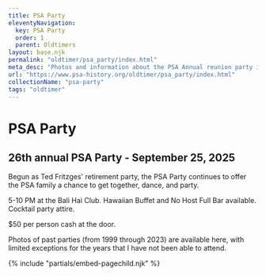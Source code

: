 ```yaml
---
title: PSA Party
eleventyNavigation:
  key: PSA Party
  order: 1
  parent: Oldtimers
layout: base.njk
permalink: "oldtimer/psa_party/index.html"
meta_desc: "Photos and information about the PSA Annual reunion party in San Diego"
url: "https://www.psa-history.org/oldtimer/psa_party/index.html"
collectionName: "psa-party"
tags: "oldtimer"
---
```


# PSA Party

## 26th annual PSA Party - September 25, 2025

Begun as Ted Fritzges' retirement party, the PSA Party continues to offer the PSA family a chance to get together, dance, and party. 

5-10 PM at the Bali Hai Club. Hawaiian Buffet and No Host Full Bar available. Cocktail party attire. 

$50 per person cash at the door.

Photos of past parties (from 1999 through 2023) are available here, with limited exceptions for the years that I have not been able to attend.

{% include "partials/embed-pagechild.njk" %}